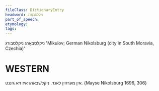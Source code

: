 ```yaml
---
fileClass: DictionaryEntry
headword: ניקלסבאָרג
part_of_speech: 
etymology: 
tags: 
---
```

 ניקלסבאָרג
ניקלסבורג
'Mikulov; German Nikolsburg (city in South Moravia, Czechia)'

WESTERN
========

אין מערהין לאנד. ניקלשבארג איז זיא גיננט.
{Mayse Nikolsburg 1696, 306}

